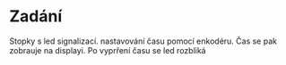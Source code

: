 
Zadání
====================

Stopky s led signalizací. nastavování času pomocí enkodéru. Čas se pak zobrauje na displayi. Po vyprření času se led rozbliká


